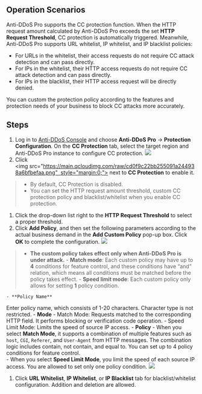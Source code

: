 ## Operation Scenarios
Anti-DDoS Pro supports the CC protection function. When the HTTP request amount calculated by Anti-DDoS Pro exceeds the set **HTTP Request Threshold**, CC protection is automatically triggered. Meanwhile, Anti-DDoS Pro supports URL whitelist, IP whitelist, and IP blacklist policies:
- For URLs in the whitelist, their access requests do not require CC attack detection and can pass directly.
- For IPs in the whitelist, their HTTP access requests do not require CC attack detection and can pass directly.
- For IPs in the blacklist, their HTTP access request will be directly denied.

You can custom the protection policy according to the features and protection needs of your business to block CC attacks more accurately.

## Steps
1. Log in to [Anti-DDoS Console](https://console.cloud.tencent.com/dayu/bgp_v2) and choose **Anti-DDoS Pro** -> **Protection Configuration**. On the **CC Protection** tab, select the target region and Anti-DDoS Pro instance to configure CC protection.
![](https://main.qcloudimg.com/raw/8e05d9a18bb909e7badb6f97e13e643e.png)
1. Click <img src="https://main.qcloudimg.com/raw/cd0f9c22bb255091a244938a6bfbefaa.png"  style="margin:0;"> next to **CC Protection** to enable it.
>- By default, CC Protection is disabled.
>- You can set the HTTP request amount threshold, custom CC protection policy and blacklist/whitelist when you enable CC protection.
1. Click the drop-down list right to the **HTTP Request Threshold** to select a proper threshold.
2. Click **Add Policy**, and then set the following parameters according to the actual business demand in the **Add Custom Policy** pop-up box. Click **OK** to complete the configuration.
![](https://main.qcloudimg.com/raw/d22693d68f47c9c83655d0b56a7e77f6.png)

 >- **The custom policy takes effect only when Anti-DDoS Pro is under attack.**
	- **Match mode**: Each custom policy may have up to **4** conditions for feature control, and these conditions have “and” relation, which means all conditions must be matched before the policy takes effect.
	- **Speed limit mode**: Each custom policy only allows for setting **1** policy condition.

	- **Policy Name**
Enter policy name, which consists of 1-20 characters. Character type is not restricted.
	- **Mode**
		-   Match Mode: Requests matched to the corresponding HTTP field. It performs blocking or verification code operation.
		-    Speed Limit Mode: Limits the speed of source IP access.
	- **Policy**
		-    When you select **Match Mode**, it supports a combination of multiple features such as `host`, `CGI`, `Referer`, and `User-Agent` from HTTP messages. The combination logic includes contain, not contain, and equal to. You can set up to 4 policy conditions for feature control.  
		-    When you select **Speed Limit Mode**, you limit the speed of each source IP access. You are allowed to set only one policy condition.
![](https://main.qcloudimg.com/raw/a71b5fbc1af7fb87749f21cf7e7015b3.png)

1. Click **URL Whitelist**, **IP Whitelist**, or **IP Blacklist** tab for blacklist/whitelist configuration. Addition and deletion are allowed.
